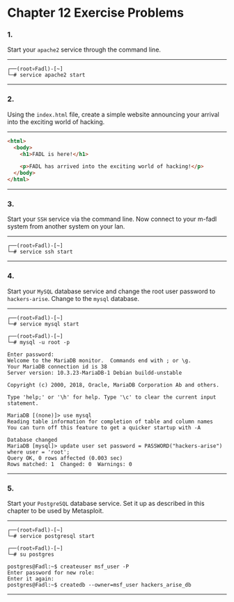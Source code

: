 # Chapter 12 Exercise Problems

### 1.

Start your `apache2` service through the command line.

---

```shell
┌──(root💀Fadl)-[~]
└─# service apache2 start
```

---

### 2.

Using the `index.html` file, create a simple website announcing your arrival into the exciting world of hacking.

---

```html
<html>
  <body>
    <h1>FADL is here!</h1>

    <p>FADL has arrived into the exciting world of hacking!</p>
  </body>
</html>
```

---

### 3.

Start your `SSH` service via the command line. Now connect to your m-fadl system from another system on your lan.

---

```shell
┌──(root💀Fadl)-[~]
└─# service ssh start
```

---

### 4.

Start your `MySQL` database service and change the root user password to `hackers-arise`. Change to the `mysql` database.

---

```shell
┌──(root💀Fadl)-[~]
└─# service mysql start

┌──(root💀Fadl)-[~]
└─# mysql -u root -p

Enter password:
Welcome to the MariaDB monitor.  Commands end with ; or \g.
Your MariaDB connection id is 38
Server version: 10.3.23-MariaDB-1 Debian buildd-unstable

Copyright (c) 2000, 2018, Oracle, MariaDB Corporation Ab and others.

Type 'help;' or '\h' for help. Type '\c' to clear the current input statement.

MariaDB [(none)]> use mysql
Reading table information for completion of table and column names
You can turn off this feature to get a quicker startup with -A

Database changed
MariaDB [mysql]> update user set password = PASSWORD("hackers-arise") where user = 'root';
Query OK, 0 rows affected (0.003 sec)
Rows matched: 1  Changed: 0  Warnings: 0
```

---

### 5.

Start your `PostgreSQL` database service. Set it up as described in this chapter to be used by Metasploit.

---

```shell
┌──(root💀Fadl)-[~]
└─# service postgresql start

┌──(root💀Fadl)-[~]
└─# su postgres

postgres@Fadl:~$ createuser msf_user -P
Enter password for new role:
Enter it again:
postgres@Fadl:~$ createdb --owner=msf_user hackers_arise_db
```

---
